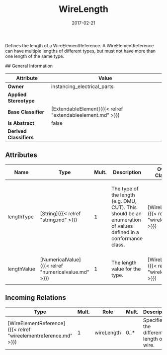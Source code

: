 ﻿---
title: WireLength
toc: false
type: specs
date: "2017-02-21"
draft: false
specification: VEC
version: 1.1.3
documentType: "Recommendation"
elementType: Class
classes:
  - WireLength
menu_name: vec-1.1.3
---
<p> Defines the length of a WireElementReference. A WireElementReference can have multiple lengths of different types, but must not have more than one length of the same type.      </p>
## General Information

| Attribute               | Value |
|-------------------------|-------|
| **Owner**               | instancing_electrical_parts |
| **Applied Stereotype**  |   |
| **Base Classifier**     | [ExtendableElement]({{< relref "extendableelement.md" >}})<br/>  |
| **Is Abstract**         | false |
| **Derived Classifiers** |   |

## Attributes
|  Name  |  Type  |  Mult.  |  Description  |  Owning Classifier  |
|--------|--------|---------|---------------|--------------|
|lengthType | [String]({{< relref "string.md" >}}) | 1 | <p>The type of the length (e.g. DMU, CUT). This should be an enumeration of values defined in a conformance class.  </p> | [WireLength]({{< relref "wirelength.md" >}}) |
|lengthValue | [NumericalValue]({{< relref "numericalvalue.md" >}}) | 1 | <p>The length value for the type.  </p> | [WireLength]({{< relref "wirelength.md" >}}) |

##  Incoming Relations
|    Type  |   Mult.  |   Role    |   Mult.   |   Description  |
|----------|----------|-----------|-----------|----------------|
| [WireElementReference]({{< relref "wireelementreference.md" >}}) | 1 | wireLength | 0..* | Specifies the different length of a wire. |
